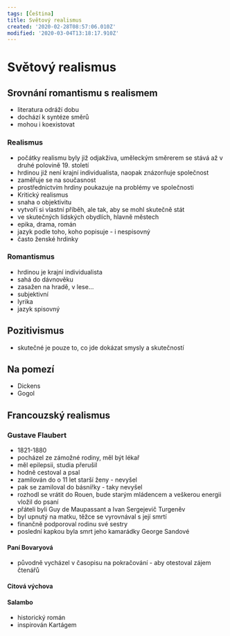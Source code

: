 ```yaml
---
tags: [Čeština]
title: Světový realismus
created: '2020-02-28T08:57:06.010Z'
modified: '2020-03-04T13:18:17.910Z'
---
```


# Světový realismus
## Srovnání romantismu s realismem
- literatura odráží dobu
- dochází k syntéze směrů
- mohou i koexistovat
### Realismus
- počátky realismu byly již odjakživa, uměleckým směrerem se stává až v druhé polovině 19. století
- hrdinou již není krajní individualista, naopak znázorňuje společnost
- zaměřuje se na současnost
- prostřednictvím hrdiny poukazuje na problémy ve společnosti
- Kritický realismus
- snaha o objektivitu
- vytvoří si vlastní příběh, ale tak, aby se mohl skutečně stát
- ve skutečných lidských obydlích, hlavně městech
- epika, drama, román
- jazyk podle toho, koho popisuje - i nespisovný
- často ženské hrdinky
### Romantismus
- hrdinou je krajní individualista
- sahá do dávnověku
- zasažen na hradě, v lese...
- subjektivní
- lyrika
- jazyk spisovný
## Pozitivismus
- skutečné je pouze to, co jde dokázat smysly a skutečností
## Na pomezí
- Dickens
- Gogol
## Francouzský realismus
### Gustave Flaubert
- 1821-1880
- pocházel ze zámožné rodiny, měl být lékař
- měl epilepsii, studia přerušil
- hodně cestoval a psal
- zamilován do o 11 let starší ženy - nevyšel
- pak se zamiloval do básnířky - taky nevyšel
- rozhodl se vrátit do Rouen, bude starým mládencem a veškerou energii vložil do psaní
- přáteli byli Guy de Maupassant a Ivan Sergejevič Turgeněv
- byl upnutý na matku, těžce se vyrovnával s její smrtí
- finančně podporoval rodinu své sestry
- poslední kapkou byla smrt jeho kamarádky George Sandové
#### Paní Bovaryová
- původně vycházel v časopisu na pokračování - aby otestoval zájem čtenářů

#### Citová výchova
#### Salambo
- historický román
- inspirován Kartágem
